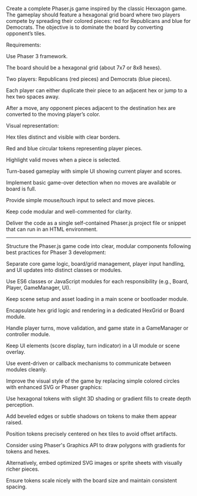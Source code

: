 Create a complete Phaser.js game inspired by the classic Hexxagon game. The gameplay should feature a hexagonal grid board where two players compete by spreading their colored pieces: red for Republicans and blue for Democrats. The objective is to dominate the board by converting opponent’s tiles.

Requirements:

Use Phaser 3 framework.

The board should be a hexagonal grid (about 7x7 or 8x8 hexes).

Two players: Republicans (red pieces) and Democrats (blue pieces).

Each player can either duplicate their piece to an adjacent hex or jump to a hex two spaces away.

After a move, any opponent pieces adjacent to the destination hex are converted to the moving player’s color.

Visual representation:

Hex tiles distinct and visible with clear borders.

Red and blue circular tokens representing player pieces.

Highlight valid moves when a piece is selected.

Turn-based gameplay with simple UI showing current player and scores.

Implement basic game-over detection when no moves are available or board is full.

Provide simple mouse/touch input to select and move pieces.

Keep code modular and well-commented for clarity.

Deliver the code as a single self-contained Phaser.js project file or snippet that can run in an HTML environment.


---

Structure the Phaser.js game code into clear, modular components following best practices for Phaser 3 development:

Separate core game logic, board/grid management, player input handling, and UI updates into distinct classes or modules.

Use ES6 classes or JavaScript modules for each responsibility (e.g., Board, Player, GameManager, UI).

Keep scene setup and asset loading in a main scene or bootloader module.

Encapsulate hex grid logic and rendering in a dedicated HexGrid or Board module.

Handle player turns, move validation, and game state in a GameManager or controller module.

Keep UI elements (score display, turn indicator) in a UI module or scene overlay.

Use event-driven or callback mechanisms to communicate between modules cleanly.

Improve the visual style of the game by replacing simple colored circles with enhanced SVG or Phaser graphics:

Use hexagonal tokens with slight 3D shading or gradient fills to create depth perception.

Add beveled edges or subtle shadows on tokens to make them appear raised.

Position tokens precisely centered on hex tiles to avoid offset artifacts.

Consider using Phaser's Graphics API to draw polygons with gradients for tokens and hexes.

Alternatively, embed optimized SVG images or sprite sheets with visually richer pieces.

Ensure tokens scale nicely with the board size and maintain consistent spacing.
